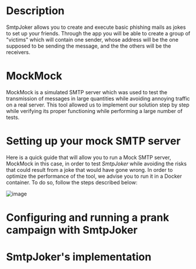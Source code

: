 # Description
SmtpJoker allows you to create and execute basic phishing mails as jokes to set up your friends.
Through the app you will be able to create a group of "victims" which will contain one sender, whose address will be the one supposed to be sending the message, and the
the others will be the receivers.

# MockMock
MockMock is a simulated SMTP server which was used to test the transmission of messages in large quantities while avoiding annoying traffic on a real server. This tool allowed us to implement our solution step by step while verifying its proper functioning while performing a large number of tests. 

# Setting up your mock SMTP server
Here is a quick guide that will allow you to run a Mock SMTP server, MockMock in this case, in order to test *SmtpJoker* while avoiding the risks that could result from a joke that would have gone wrong. In order to optimize the performance of the tool, we advise you to run it in a Docker container. To do so, follow the steps described below:

![image](https://user-images.githubusercontent.com/71434403/205465950-ad5b0200-bbf3-4940-a577-1b08fcba158a.png)


# Configuring and running a prank campaign with SmtpJoker

# SmtpJoker's implementation

